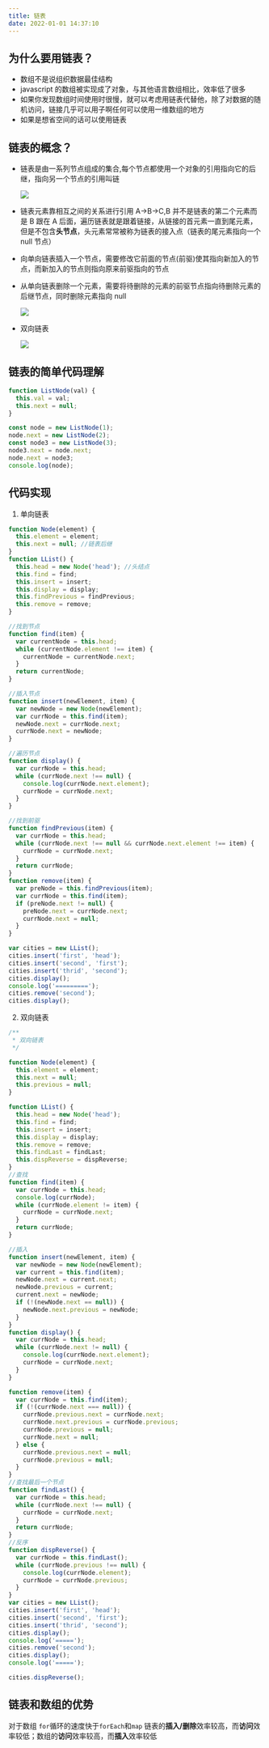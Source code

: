 ```yaml
---
title: 链表
date: 2022-01-01 14:37:10
---
```


## 为什么要用链表？

- 数组不是说组织数据最佳结构
- javascript 的数组被实现成了对象，与其他语言数组相比，效率低了很多
- 如果你发现数组时间使用时很慢，就可以考虑用链表代替他，除了对数据的随机访问，链接几乎可以用子啊任何可以使用一维数组的地方
- 如果是想省空间的话可以使用链表

## 链表的概念？

- 链表是由一系列节点组成的集合,每个节点都使用一个对象的引用指向它的后继，指向另一个节点的引用叫链

  <!-- ![链表](/datasrouce/link.png) -->
  <img src="../../assets/datasrouce/link.png"/>

- 链表元素靠相互之间的关系进行引用 A->B->C,B 并不是链表的第二个元素而是 B 跟在 A 后面，遍历链表就是跟着链接，从链接的首元素一直到尾元素，但是不包含**头节点**，头元素常常被称为链表的接入点（链表的尾元素指向一个 null 节点）

- 向单向链表插入一个节点，需要修改它前面的节点(前驱)使其指向新加入的节点，而新加入的节点则指向原来前驱指向的节点
- 从单向链表删除一个元素，需要将待删除的元素的前驱节点指向待删除元素的后继节点，同时删除元素指向 null

  <!-- ![单向链表](/datasrouce/单链表.png) -->
  <img src="../../assets/datasrouce/单链表.png"/>

- 双向链表

  <!-- ![双向链表](/datasrouce/双向链表.png) -->
  <img src="../../assets/datasrouce/双向链表.png"/>

## 链表的简单代码理解

```js
function ListNode(val) {
  this.val = val;
  this.next = null;
}

const node = new ListNode(1);
node.next = new ListNode(2);
const node3 = new ListNode(3);
node3.next = node.next;
node.next = node3;
console.log(node);
```

## 代码实现

1. 单向链表

```js
function Node(element) {
  this.element = element;
  this.next = null; //链表后继
}
function LList() {
  this.head = new Node('head'); //头结点
  this.find = find;
  this.insert = insert;
  this.display = display;
  this.findPrevious = findPrevious;
  this.remove = remove;
}

//找到节点
function find(item) {
  var currentNode = this.head;
  while (currentNode.element !== item) {
    currentNode = currentNode.next;
  }
  return currentNode;
}

//插入节点
function insert(newElement, item) {
  var newNode = new Node(newElement);
  var currNode = this.find(item);
  newNode.next = currNode.next;
  currNode.next = newNode;
}

//遍历节点
function display() {
  var currNode = this.head;
  while (currNode.next !== null) {
    console.log(currNode.next.element);
    currNode = currNode.next;
  }
}

//找到前驱
function findPrevious(item) {
  var currNode = this.head;
  while (currNode.next !== null && currNode.next.element !== item) {
    currNode = currNode.next;
  }
  return currNode;
}
function remove(item) {
  var preNode = this.findPrevious(item);
  var currNode = this.find(item);
  if (preNode.next != null) {
    preNode.next = currNode.next;
    currNode.next = null;
  }
}

var cities = new LList();
cities.insert('first', 'head');
cities.insert('second', 'first');
cities.insert('thrid', 'second');
cities.display();
console.log('=========');
cities.remove('second');
cities.display();
```

2. 双向链表

```js
/**
 * 双向链表
 */

function Node(element) {
  this.element = element;
  this.next = null;
  this.previous = null;
}

function LList() {
  this.head = new Node('head');
  this.find = find;
  this.insert = insert;
  this.display = display;
  this.remove = remove;
  this.findLast = findLast;
  this.dispReverse = dispReverse;
}
//查找
function find(item) {
  var currNode = this.head;
  console.log(currNode);
  while (currNode.element != item) {
    currNode = currNode.next;
  }
  return currNode;
}

//插入
function insert(newElement, item) {
  var newNode = new Node(newElement);
  var current = this.find(item);
  newNode.next = current.next;
  newNode.previous = current;
  current.next = newNode;
  if (!(newNode.next == null)) {
    newNode.next.previous = newNode;
  }
}
function display() {
  var currNode = this.head;
  while (currNode.next != null) {
    console.log(currNode.next.element);
    currNode = currNode.next;
  }
}

function remove(item) {
  var currNode = this.find(item);
  if (!(currNode.next === null)) {
    currNode.previous.next = currNode.next;
    currNode.next.previous = currNode.previous;
    currNode.previous = null;
    currNode.next = null;
  } else {
    currNode.previous.next = null;
    currNode.previous = null;
  }
}
//查找最后一个节点
function findLast() {
  var currNode = this.head;
  while (currNode.next !== null) {
    currNode = currNode.next;
  }
  return currNode;
}
//反序
function dispReverse() {
  var currNode = this.findLast();
  while (currNode.previous !== null) {
    console.log(currNode.element);
    currNode = currNode.previous;
  }
}
var cities = new LList();
cities.insert('first', 'head');
cities.insert('second', 'first');
cities.insert('thrid', 'second');
cities.display();
console.log('=====');
cities.remove('second');
cities.display();
console.log('=====');

cities.dispReverse();
```

## 链表和数组的优势

对于数组 `for`循环的速度快于`forEach`和`map`
链表的**插入/删除**效率较高，而**访问**效率较低；数组的**访问**效率较高，而**插入**效率较低
